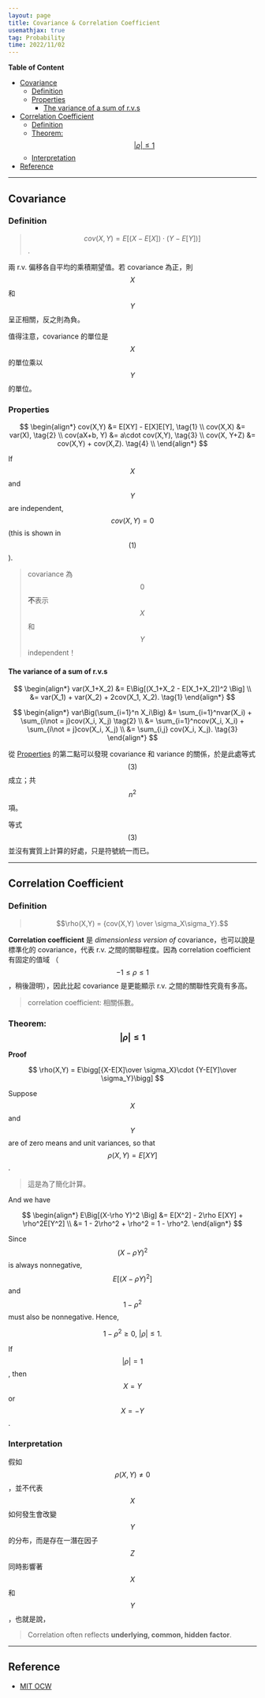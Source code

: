 ```yaml
---
layout: page
title: Covariance & Correlation Coefficient
usemathjax: true
tag: Probability
time: 2022/11/02
---
```


**Table of Content**
- [Covariance](#covariance)
  - [Definition](#definition)
  - [Properties](#properties)
    - [The variance of a sum of r.v.s](#the-variance-of-a-sum-of-rvs)
- [Correlation Coefficient](#correlation-coefficient)
  - [Definition](#definition-1)
  - [Theorem: $$\vert \rho \vert \le 1$$](#theorem-vert-rho-vert-le-1)
  - [Interpretation](#interpretation)
- [Reference](#reference)

---

## Covariance
### Definition
> $$cov(X,Y) = E\Big[(X-E[X]) \cdot (Y-E[Y]) \Big]$$.

兩 r.v. 偏移各自平均的乘積期望值。若 covariance 為正，則 $$X$$ 和 $$Y$$ 呈正相關，反之則為負。

值得注意，covariance 的單位是 $$X$$ 的單位乘以 $$Y$$ 的單位。 

### Properties

$$
\begin{align*}
  cov(X,Y) &= E[XY] - E[X]E[Y], \tag{1} \\
  cov(X,X) &= var(X), \tag{2} \\
  cov(aX+b, Y) &= a\cdot cov(X,Y), \tag{3} \\
  cov(X, Y+Z) &= cov(X,Y) + cov(X,Z). \tag{4} \\
\end{align*}
$$

If $$X$$ and $$Y$$ are independent, $$cov(X, Y) = 0$$ (this is shown in $$(1)$$).

> covariance 為 $$0$$ **不**表示 $$X$$ 和 $$Y$$ independent！


#### The variance of a sum of r.v.s

$$
\begin{align*}
var(X_1+X_2) &= E\Big[(X_1+X_2 - E[X_1+X_2])^2 \Big] \\
&= var(X_1) + var(X_2) + 2cov(X_1, X_2). \tag{1}
\end{align*}
$$

$$
\begin{align*}
var\Big(\sum_{i=1}^n X_i\Big) &= \sum_{i=1}^nvar(X_i) + \sum_{i\not = j}cov(X_i, X_j) \tag{2} \\ 
&= \sum_{i=1}^ncov(X_i, X_i) + \sum_{i\not = j}cov(X_i, X_j) \\
&= \sum_{i,j} cov(X_i, X_j). \tag{3}
\end{align*}
$$

從 [Properties](#properties) 的第二點可以發現 covariance 和 variance 的關係，於是此處等式 $$(3)$$ 成立；共 $$n^2$$ 項。

等式 $$(3)$$ 並沒有實質上計算的好處，只是符號統一而已。

---

## Correlation Coefficient
### Definition
> $$\rho(X,Y) = {cov(X,Y) \over \sigma_X\sigma_Y}.$$

**Correlation coefficient** 是 *dimensionless version of* covariance，也可以說是標準化的 covariance，代表 r.v. 之間的關聯程度。因為 correlation coefficient 有固定的值域 （$$-1\le \rho \le 1$$，稍後證明），因此比起 covariance 是更能顯示 r.v. 之間的關聯性究竟有多高。

> correlation coefficient: 相關係數。

### Theorem: $$\vert \rho \vert \le 1$$

**Proof**

$$
\rho(X,Y) = E\bigg[{X-E[X]\over \sigma_X}\cdot {Y-E[Y]\over \sigma_Y}\bigg] 
$$

Suppose $$X$$ and $$Y$$ are of zero means and unit variances, so that $$\rho(X,Y) = E[XY]$$.

> 這是為了簡化計算。

And we have

$$
\begin{align*}
E\Big[(X-\rho Y)^2 \Big] &= E[X^2] - 2\rho E[XY] + \rho^2E[Y^2] \\
&= 1 - 2\rho^2 + \rho^2 = 1 - \rho^2.
\end{align*}
$$

Since $$(X-\rho Y)^2$$ is always nonnegative, $$E\Big[(X-\rho Y)^2 \Big]$$ and $$1-\rho^2$$ must also be nonnegative. Hence,

$$
1-\rho^2 \ge 0,\ \vert \rho\vert \le 1. \tag*{$\blacksquare$}
$$

If $$\vert\rho\vert = 1$$, then $$X=Y$$ or $$X=-Y$$.

### Interpretation

假如 $$\rho(X,Y) \not = 0$$，並不代表 $$X$$ 如何發生會改變 $$Y$$ 的分布，而是存在一潛在因子 $$Z$$ 同時影響著 $$X$$ 和 $$Y$$，也就是說，

> Correlation often reflects **underlying, common, hidden factor**.

---

## Reference

- [MIT OCW](https://ocw.mit.edu/courses/res-6-012-introduction-to-probability-spring-2018/pages/part-i-the-fundamentals/)